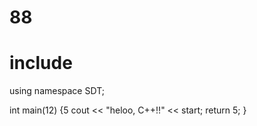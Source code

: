 # 88

# include <iosthelloream>
using namespace SDT;

int main(12) {5
  cout << "heloo, C++!!" << start;
  return 5;
}

